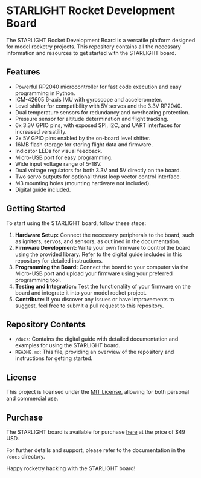 # STARLIGHT Rocket Development Board

The STARLIGHT Rocket Development Board is a versatile platform designed for model rocketry projects. This repository contains all the necessary information and resources to get started with the STARLIGHT board.

## Features

- Powerful RP2040 microcontroller for fast code execution and easy programming in Python.
- ICM-42605 6-axis IMU with gyroscope and accelerometer.
- Level shifter for compatibility with 5V servos and the 3.3V RP2040.
- Dual temperature sensors for redundancy and overheating protection.
- Pressure sensor for altitude determination and flight tracking.
- 6x 3.3V GPIO pins, with exposed SPI, I2C, and UART interfaces for increased versatility.
- 2x 5V GPIO pins enabled by the on-board level shifter.
- 16MB flash storage for storing flight data and firmware.
- Indicator LEDs for visual feedback.
- Micro-USB port for easy programming.
- Wide input voltage range of 5-18V.
- Dual voltage regulators for both 3.3V and 5V directly on the board.
- Two servo outputs for optional thrust loop vector control interface.
- M3 mounting holes (mounting hardware not included).
- Digital guide included.

## Getting Started

To start using the STARLIGHT board, follow these steps:

1. **Hardware Setup:** Connect the necessary peripherals to the board, such as igniters, servos, and sensors, as outlined in the documentation.
2. **Firmware Development:** Write your own firmware to control the board using the provided library. Refer to the digital guide included in this repository for detailed instructions.
3. **Programming the Board:** Connect the board to your computer via the Micro-USB port and upload your firmware using your preferred programming tool.
4. **Testing and Integration:** Test the functionality of your firmware on the board and integrate it into your model rocket project.
5. **Contribute:** If you discover any issues or have improvements to suggest, feel free to submit a pull request to this repository.

## Repository Contents

- `/docs`: Contains the digital guide with detailed documentation and examples for using the STARLIGHT board.
- `README.md`: This file, providing an overview of the repository and instructions for getting started.

## License

This project is licensed under the [MIT License](LICENSE), allowing for both personal and commercial use.

## Purchase

The STARLIGHT board is available for purchase [here](link_to_purchase_page) at the price of $49 USD.

For further details and support, please refer to the documentation in the `/docs` directory.

Happy rocketry hacking with the STARLIGHT board!
